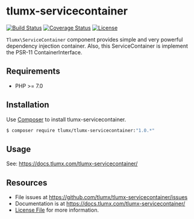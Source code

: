 # tlumx-servicecontainer

[![Build Status](https://travis-ci.org/tlumx/tlumx-servicecontainer.svg?branch=master)](https://travis-ci.org/tlumx/tlumx-servicecontainer)
[![Coverage Status](https://coveralls.io/repos/github/tlumx/tlumx-servicecontainer/badge.svg?branch=master)](https://coveralls.io/github/tlumx/tlumx-servicecontainer?branch=master)
[![License](https://poser.pugx.org/tlumx/tlumx-servicecontainer/license)](https://packagist.org/packages/tlumx/tlumx-servicecontainer)

`Tlumx\ServiceContainer` component provides simple and very powerful dependency injection container. Also, this ServiceContainer is implement the PSR-11 ContainerInterface.

## Requirements

* PHP >= 7.0

## Installation

Use [Composer](https://getcomposer.org/) to install tlumx-servicecontainer.

```bash
$ composer require tlumx/tlumx-servicecontainer:"1.0.*"
```

## Usage

See: https://docs.tlumx.com/tlumx-servicecontainer/


## Resources

- File issues at https://github.com/tlumx/tlumx-servicecontainer/issues
- Documentation is at https://docs.tlumx.com/tlumx-servicecontainer/
- [License File](LICENSE.md) for more information.
